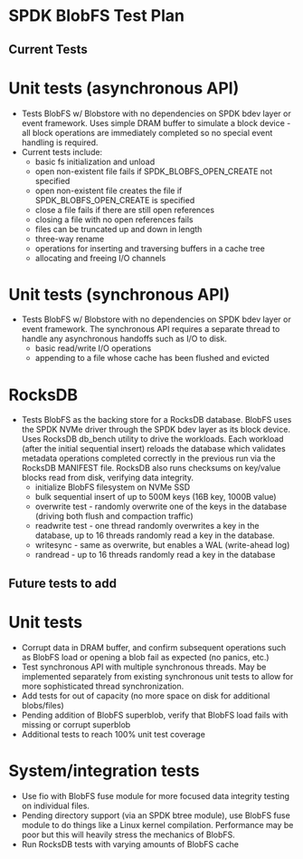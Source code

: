 # SPDK BlobFS Test Plan

## Current Tests

# Unit tests (asynchronous API)

- Tests BlobFS w/ Blobstore with no dependencies on SPDK bdev layer or event framework.
  Uses simple DRAM buffer to simulate a block device - all block operations are immediately
  completed so no special event handling is required.
- Current tests include:
	- basic fs initialization and unload
	- open non-existent file fails if SPDK_BLOBFS_OPEN_CREATE not specified
	- open non-existent file creates the file if SPDK_BLOBFS_OPEN_CREATE is specified
	- close a file fails if there are still open references
	- closing a file with no open references fails
	- files can be truncated up and down in length
	- three-way rename
	- operations for inserting and traversing buffers in a cache tree
	- allocating and freeing I/O channels

# Unit tests (synchronous API)

- Tests BlobFS w/ Blobstore with no dependencies on SPDK bdev layer or event framework.
  The synchronous API requires a separate thread to handle any asynchronous handoffs such as
  I/O to disk.
	- basic read/write I/O operations
	- appending to a file whose cache has been flushed and evicted

# RocksDB

- Tests BlobFS as the backing store for a RocksDB database.  BlobFS uses the SPDK NVMe driver
  through the SPDK bdev layer as its block device.  Uses RocksDB db_bench utility to drive
  the workloads.  Each workload (after the initial sequential insert) reloads the database
  which validates metadata operations completed correctly in the previous run via the
  RocksDB MANIFEST file.  RocksDB also runs checksums on key/value blocks read from disk,
  verifying data integrity.
	- initialize BlobFS filesystem on NVMe SSD
	- bulk sequential insert of up to 500M keys (16B key, 1000B value)
	- overwrite test - randomly overwrite one of the keys in the database (driving both
	  flush and compaction traffic)
	- readwrite test - one thread randomly overwrites a key in the database, up to 16
	  threads randomly read a key in the database.
	- writesync - same as overwrite, but enables a WAL (write-ahead log)
	- randread - up to 16 threads randomly read a key in the database

## Future tests to add

# Unit tests

- Corrupt data in DRAM buffer, and confirm subsequent operations such as BlobFS load or
  opening a blob fail as expected (no panics, etc.)
- Test synchronous API with multiple synchronous threads.  May be implemented separately
  from existing synchronous unit tests to allow for more sophisticated thread
  synchronization.
- Add tests for out of capacity (no more space on disk for additional blobs/files)
- Pending addition of BlobFS superblob, verify that BlobFS load fails with missing or
  corrupt superblob
- Additional tests to reach 100% unit test coverage

# System/integration tests

- Use fio with BlobFS fuse module for more focused data integrity testing on individual
  files.
- Pending directory support (via an SPDK btree module), use BlobFS fuse module to do
  things like a Linux kernel compilation.  Performance may be poor but this will heavily
  stress the mechanics of BlobFS.
- Run RocksDB tests with varying amounts of BlobFS cache
